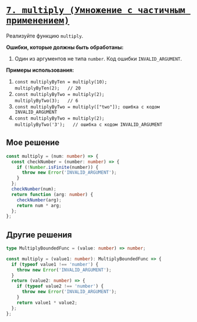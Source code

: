 # [`7. multiply (Умножение с частичным применением)`](../index.md)

Реализуйте функцию `multiply`.

**Ошибки, которые должны быть обработаны:**

1. Один из аргументов не типа `number`. Код ошибки `INVALID_ARGUMENT`.

**Примеры использования:**

1. `const multiplyByTen = multiply(10);`<br/>
   `multiplyByTen(2);   // 20`
2. `const multiplyByTwo = multiply(2);`<br/>
   `multiplyByTwo(3);   // 6`
3. `const multiplyByTwo = multiply(["two"]); ошибка с кодом INVALID_ARGUMENT`
4. `const multiplyByTwo = multiply(2);`<br/>
   `multiplyByTwo('3');   // ошибка с кодом INVALID_ARGUMENT`

## Мое решение

```ts
const multiply = (num: number) => {
  const checkNumber = (number: number) => {
    if (!Number.isFinite(number)) {
      throw new Error('INVALID_ARGUMENT');
    }
  };
  checkNumber(num);
  return function (arg: number) {
    checkNumber(arg);
    return num * arg;
  };
};
```

## Другие решения

```ts
type MultiplyBoundedFunc = (value: number) => number;

const multiply = (value1: number): MultiplyBoundedFunc => {
  if (typeof value1 !== 'number') {
    throw new Error('INVALID_ARGUMENT');
  }
  return (value2: number) => {
    if (typeof value2 !== 'number') {
      throw new Error('INVALID_ARGUMENT');
    }
    return value1 * value2;
  };
};
```
